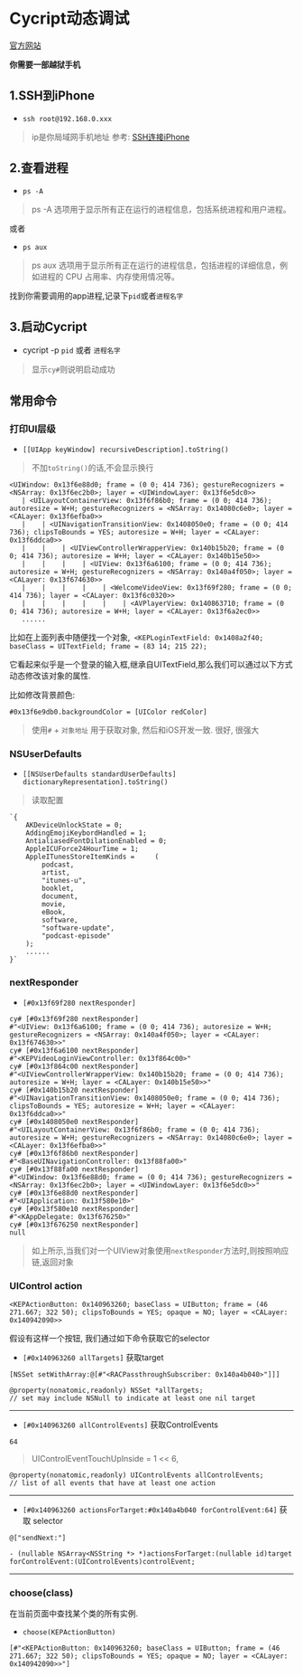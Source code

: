 # Cycript动态调试

[官方网站](http://www.cycript.org)

**你需要一部越狱手机**

## 1.SSH到iPhone

* `ssh root@192.168.0.xxx`

> ip是你局域网手机地址
> 参考: [SSH连接iPhone](https://github.com/qixin1106/DevelopmentNotes/blob/master/OpenSSH连越狱iPhone/README.md)

## 2.查看进程

* `ps -A`

> ps -A 选项用于显示所有正在运行的进程信息，包括系统进程和用户进程。

或者

* `ps aux`

> ps aux 选项用于显示所有正在运行的进程信息，包括进程的详细信息，例如进程的 CPU 占用率、内存使用情况等。

找到你需要调用的app进程,记录下`pid`或者`进程名字`

## 3.启动Cycript

* cycript -p `pid` 或者 `进程名字`

> 显示`cy#`则说明启动成功

## 常用命令

### 打印UI层级

* `[[UIApp keyWindow] recursiveDescription].toString()`

> 不加`toString()`的话,不会显示换行

```objc
<UIWindow: 0x13f6e88d0; frame = (0 0; 414 736); gestureRecognizers = <NSArray: 0x13f6ec2b0>; layer = <UIWindowLayer: 0x13f6e5dc0>>
   | <UILayoutContainerView: 0x13f6f86b0; frame = (0 0; 414 736); autoresize = W+H; gestureRecognizers = <NSArray: 0x14080c6e0>; layer = <CALayer: 0x13f6efba0>>
   |    | <UINavigationTransitionView: 0x1408050e0; frame = (0 0; 414 736); clipsToBounds = YES; autoresize = W+H; layer = <CALayer: 0x13f6ddca0>>
   |    |    | <UIViewControllerWrapperView: 0x140b15b20; frame = (0 0; 414 736); autoresize = W+H; layer = <CALayer: 0x140b15e50>>
   |    |    |    | <UIView: 0x13f6a6100; frame = (0 0; 414 736); autoresize = W+H; gestureRecognizers = <NSArray: 0x140a4f050>; layer = <CALayer: 0x13f674630>>
   |    |    |    |    | <WelcomeVideoView: 0x13f69f280; frame = (0 0; 414 736); layer = <CALayer: 0x13f6c0320>>
   |    |    |    |    |    | <AVPlayerView: 0x140863710; frame = (0 0; 414 736); autoresize = W+H; layer = <CALayer: 0x13f6a2ec0>>
   ......
```

比如在上面列表中随便找一个对象,` <KEPLoginTextField: 0x1408a2f40; baseClass = UITextField; frame = (83 14; 215 22);`

它看起来似乎是一个登录的输入框,继承自UITextField,那么我们可以通过以下方式动态修改该对象的属性.

比如修改背景颜色: 

```objc
#0x13f6e9db0.backgroundColor = [UIColor redColor]
```
> 使用`#` + `对象地址` 用于获取对象, 然后和iOS开发一致. 很好, 很强大


### NSUserDefaults

* `[[NSUserDefaults standardUserDefaults] dictionaryRepresentation].toString()`

> 读取配置

```objc
`{
    AKDeviceUnlockState = 0;
    AddingEmojiKeybordHandled = 1;
    AntialiasedFontDilationEnabled = 0;
    AppleICUForce24HourTime = 1;
    AppleITunesStoreItemKinds =     (
        podcast,
        artist,
        "itunes-u",
        booklet,
        document,
        movie,
        eBook,
        software,
        "software-update",
        "podcast-episode"
    );
    ......
}`
```



### nextResponder

* `[#0x13f69f280 nextResponder]`

```objc
cy# [#0x13f69f280 nextResponder]
#"<UIView: 0x13f6a6100; frame = (0 0; 414 736); autoresize = W+H; gestureRecognizers = <NSArray: 0x140a4f050>; layer = <CALayer: 0x13f674630>>"
cy# [#0x13f6a6100 nextResponder]
#"<KEPVideoLoginViewController: 0x13f864c00>"
cy# [#0x13f864c00 nextResponder]
#"<UIViewControllerWrapperView: 0x140b15b20; frame = (0 0; 414 736); autoresize = W+H; layer = <CALayer: 0x140b15e50>>"
cy# [#0x140b15b20 nextResponder]
#"<UINavigationTransitionView: 0x1408050e0; frame = (0 0; 414 736); clipsToBounds = YES; autoresize = W+H; layer = <CALayer: 0x13f6ddca0>>"
cy# [#0x1408050e0 nextResponder]
#"<UILayoutContainerView: 0x13f6f86b0; frame = (0 0; 414 736); autoresize = W+H; gestureRecognizers = <NSArray: 0x14080c6e0>; layer = <CALayer: 0x13f6efba0>>"
cy# [#0x13f6f86b0 nextResponder]
#"<BaseUINavigationController: 0x13f88fa00>"
cy# [#0x13f88fa00 nextResponder]
#"<UIWindow: 0x13f6e88d0; frame = (0 0; 414 736); gestureRecognizers = <NSArray: 0x13f6ec2b0>; layer = <UIWindowLayer: 0x13f6e5dc0>>"
cy# [#0x13f6e88d0 nextResponder]
#"<UIApplication: 0x13f580e10>"
cy# [#0x13f580e10 nextResponder]
#"<KAppDelegate: 0x13f676250>"
cy# [#0x13f676250 nextResponder]
null
```

> 如上所示,当我们对一个UIView对象使用`nextResponder`方法时,则按照响应链,返回对象


### UIControl action

`<KEPActionButton: 0x140963260; baseClass = UIButton; frame = (46 271.667; 322 50); clipsToBounds = YES; opaque = NO; layer = <CALayer: 0x140942090>>`

假设有这样一个按钮, 我们通过如下命令获取它的selector

* `[#0x140963260 allTargets]` 获取target

```objc
[NSSet setWithArray:@[#"<RACPassthroughSubscriber: 0x140a4b040>"]]]
```
`@property(nonatomic,readonly) NSSet *allTargets;                                           // set may include NSNull to indicate at least one nil target`


-------


* `[#0x140963260 allControlEvents]` 获取ControlEvents

```objc
64
```
> UIControlEventTouchUpInside  = 1 <<  6,

`@property(nonatomic,readonly) UIControlEvents allControlEvents;                            // list of all events that have at least one action`

-------

* `[#0x140963260 actionsForTarget:#0x140a4b040 forControlEvent:64]` 获取 selector

```objc
@["sendNext:"]
```

`- (nullable NSArray<NSString *> *)actionsForTarget:(nullable id)target forControlEvent:(UIControlEvents)controlEvent;`

-------


### choose(class)

在当前页面中查找某个类的所有实例.

* `choose(KEPActionButton)`

```objc
[#"<KEPActionButton: 0x140963260; baseClass = UIButton; frame = (46 271.667; 322 50); clipsToBounds = YES; opaque = NO; layer = <CALayer: 0x140942090>>"]
```